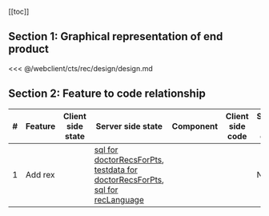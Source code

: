 [[toc]]

## Section 1: Graphical representation of end product

<<< @/webclient/cts/rec/design/design.md

## Section 2: Feature to code relationship

| #   | Feature | Client side state | Server side state                                                                                                                                                                                                                                                                                                                                                                                                                                                                              | Component | Client side code | Server side code |
| --- | ------- | ----------------- | ---------------------------------------------------------------------------------------------------------------------------------------------------------------------------------------------------------------------------------------------------------------------------------------------------------------------------------------------------------------------------------------------------------------------------------------------------------------------------------------------- | --------- | ---------------- | ---------------- |
| 1   | Add rex |                   | [sql for doctorRecsForPts](https://github.com/savantcare/emr/blob/master/webclient/cts/rec/db/structure/sc_rec/doctorRecsForPts/structure-gen-on-2020-07-01.sql), [testdata for doctorRecsForPts](https://github.com/savantcare/emr/blob/master/webclient/cts/rec/db/structure/sc_rec/doctorRecsForPts/testdata-gen-on-2020-07-01.sql), [sql for recLanguage](https://github.com/savantcare/emr/blob/master/webclient/cts/rec/db/structure/sc_rec/recLanguage/structure-gen-on-2020-07-01.sql) |           |                  | None             |
